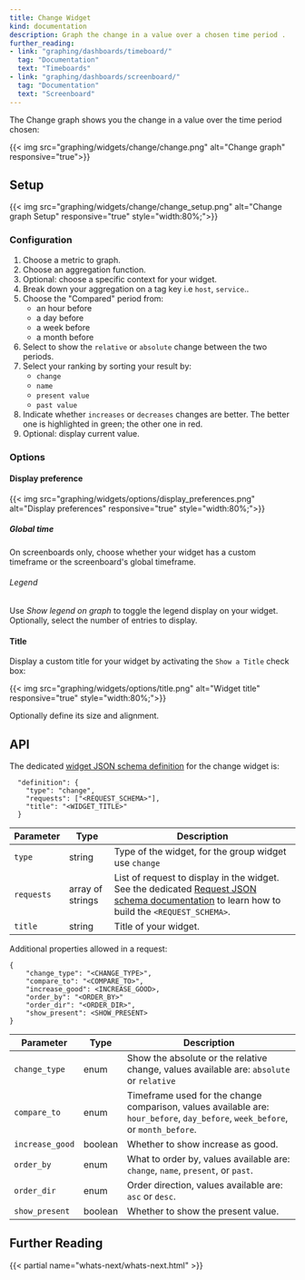 ```yaml
---
title: Change Widget
kind: documentation
description: Graph the change in a value over a chosen time period .
further_reading:
- link: "graphing/dashboards/timeboard/"
  tag: "Documentation"
  text: "Timeboards"
- link: "graphing/dashboards/screenboard/"
  tag: "Documentation"
  text: "Screenboard"
---
```

The Change graph shows you the change in a value over the time period chosen:

{{< img src="graphing/widgets/change/change.png" alt="Change graph" responsive="true">}}

## Setup

{{< img src="graphing/widgets/change/change_setup.png" alt="Change graph Setup" responsive="true" style="width:80%;">}}

### Configuration

1. Choose a metric to graph. 
2. Choose an aggregation function.
3. Optional: choose a specific context for your widget.
4. Break down your aggregation on a tag key i.e `host`, `service`..
5. Choose the "Compared" period from:
    * an hour before
    * a day before
    * a week before
    * a month before
6. Select to show the `relative` or `absolute` change between the two periods.
7. Select your ranking by sorting your result by:
    * `change`
    * `name`
    * `present value`
    * `past value`
8. Indicate whether `increases` or `decreases` changes are better. The better one is highlighted in green; the other one in red.
9. Optional: display current value.

### Options
#### Display preference 

{{< img src="graphing/widgets/options/display_preferences.png" alt="Display preferences" responsive="true" style="width:80%;">}}

##### Global time

On screenboards only, choose whether your widget has a custom timeframe or the screenboard's global timeframe.

###### Legend

Use *Show legend on graph* to toggle the legend display on your widget. Optionally, select the number of entries to display.

#### Title

Display a custom title for your widget by activating the `Show a Title` check box:

{{< img src="graphing/widgets/options/title.png" alt="Widget title" responsive="true" style="width:80%;">}}

Optionally define its size and alignment.

## API

The dedicated [widget JSON schema definition][1] for the change widget is: 

```
  "definition": {
    "type": "change",
    "requests": ["<REQUEST_SCHEMA>"],
    "title": "<WIDGET_TITLE>"
  }
```

| Parameter  | Type             | Description                                                                                                                                      |
| ------     | -----            | --------                                                                                                                                         |
| `type`     | string           | Type of the widget, for the group widget use `change`                                                                                            |
| `requests` | array of strings | List of request to display in the widget. See the dedicated [Request JSON schema documentation][2] to learn how to build the `<REQUEST_SCHEMA>`. |
| `title`    | string           | Title of your widget.                                                                                                                            |

Additional properties allowed in a request:

```
{
    "change_type": "<CHANGE_TYPE>",
    "compare_to": "<COMPARE_TO>",
    "increase_good": <INCREASE_GOOD>,
    "order_by": "<ORDER_BY>"
    "order_dir": "<ORDER_DIR>",
    "show_present": <SHOW_PRESENT>
}
```

| Parameter       | Type    | Description                                                                                                                    |
| ------          | -----   | --------                                                                                                                       |
| `change_type`   | enum    | Show the absolute or the relative change, values available are: `absolute` or `relative`                                       |
| `compare_to`    | enum    | Timeframe used for the change comparison, values available are: `hour_before`, `day_before`, `week_before`, or `month_before`. |
| `increase_good` | boolean | Whether to show increase as good.                                                                                              |
| `order_by`      | enum    | What to order by, values available are: `change`, `name`, `present`, or `past`.                                                |
| `order_dir`     | enum    | Order direction, values available are: `asc` or `desc`.                                                                        |
| `show_present`  | boolean | Whether to show the present value.                                                                                             |
## Further Reading

{{< partial name="whats-next/whats-next.html" >}}

[1]: /graphing/graphing_json/widgets_json
[2]: /graphing/graphing_json/request_json
